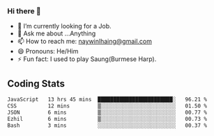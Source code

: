 ### Hi there 👋

- 🔭 I’m currently looking for a Job.
- 💬 Ask me about ...Anything
- 📫 How to reach me: naywinlhaing@gmail.com
- 😄 Pronouns: He/Him
- ⚡ Fun fact: I used to play Saung(Burmese Harp).


## Coding Stats
<!--START_SECTION:waka-->

```txt
JavaScript   13 hrs 45 mins  ████████████████████████░   96.21 %
CSS          12 mins         ▒░░░░░░░░░░░░░░░░░░░░░░░░   01.50 %
JSON         6 mins          ▒░░░░░░░░░░░░░░░░░░░░░░░░   00.77 %
Ezhil        6 mins          ▒░░░░░░░░░░░░░░░░░░░░░░░░   00.73 %
Bash         3 mins          ░░░░░░░░░░░░░░░░░░░░░░░░░   00.37 %
```

<!--END_SECTION:waka-->
